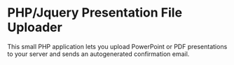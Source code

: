 # PHP/Jquery Presentation File Uploader

This small PHP application lets you upload PowerPoint or PDF presentations to your server and sends an autogenerated confirmation email.
